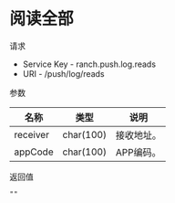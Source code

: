 # 阅读全部

请求
- Service Key - ranch.push.log.reads
- URI - /push/log/reads

参数

|名称|类型|说明|
|---|---|---|
|receiver|char(100)|接收地址。|
|appCode|char(100)|APP编码。|

返回值
```
""
```
